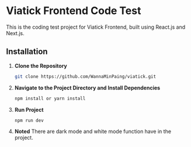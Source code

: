 # Viatick Frontend Code Test

This is the coding test project for Viatick Frontend, built using React.js and Next.js.

## Installation

1. **Clone the Repository**

   ```bash
   git clone https://github.com/WannaMinPaing/viatick.git

   ```

2. **Navigate to the Project Directory and Install Dependencies**

   ```bash
   npm install or yarn install

   ```

3. **Run Project**

   ```bash
   npm run dev
   ```

4. **Noted**
   There are dark mode and white mode function have in the project.
